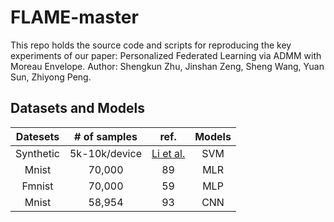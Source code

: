 # FLAME-master
This repo holds the source code and scripts for reproducing the key experiments of our paper: Personalized Federated Learning via ADMM with Moreau Envelope.
Author: Shengkun Zhu, Jinshan Zeng, Sheng Wang, Yuan Sun, Zhiyong Peng.
## Datasets and Models
| Datesets | # of samples | ref. | Models |
| :----: | :----: | :----: | :----: |
Synthetic | 5k-10k/device | [Li et al.]([https://proceedings.mlsys.org/paper_files/paper/2020/file/1f5fe83998a09396ebe6477d9475ba0c-Paper.pdf] "Federated optimization in heterogeneous networks.") | SVM
Mnist | 70,000 | 89 | MLR
Fmnist | 70,000 | 59 | MLP |
Mnist | 58,954 | 93 | CNN



